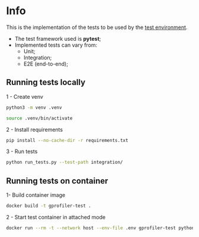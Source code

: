 # Info
This is the implementation of the tests to be used by the [test environment](../../test/README.md).

* The test framework used is **pytest**;
* Implemented tests can vary from:
    * Unit;
    * Integration;
    * E2E (end-to-end);

## Running tests locally
1 - Create venv
```sh
python3 -m venv .venv
```
```sh
source .venv/bin/activate
```
2 - Install requirements
```sh
pip install --no-cache-dir -r requirements.txt
```
3 - Run tests
```sh
python run_tests.py --test-path integration/
```

## Running tests on container
1- Build container image
```sh
docker build -t gprofiler-test .
```
2 - Start test container in attached mode
```sh
docker run --rm -t --network host --env-file .env gprofiler-test python run_tests.py --test-path integration/
```